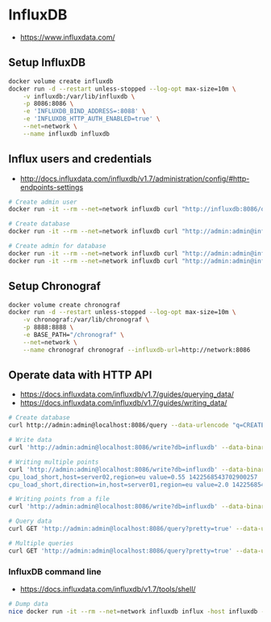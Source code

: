 # InfluxDB
* https://www.influxdata.com/

## Setup InfluxDB
```sh
docker volume create influxdb
docker run -d --restart unless-stopped --log-opt max-size=10m \
    -v influxdb:/var/lib/influxdb \
    -p 8086:8086 \
    -e 'INFLUXDB_BIND_ADDRESS=:8088' \
    -e 'INFLUXDB_HTTP_AUTH_ENABLED=true' \
    --net=network \
    --name influxdb influxdb
```

## Influx users and credentials
* http://docs.influxdata.com/influxdb/v1.7/administration/config/#http-endpoints-settings

```sh
# Create admin user
docker run -it --rm --net=network influxdb curl "http://influxdb:8086/query" --data-urlencode "q=CREATE USER admin WITH PASSWORD 'admin' WITH ALL PRIVILEGES"

# Create database
docker run -it --rm --net=network influxdb curl "http://admin:admin@influxdb:8086/query" --data-urlencode "q=CREATE DATABASE influxdb"

# Create admin for database
docker run -it --rm --net=network influxdb curl "http://admin:admin@influxdb:8086/query" --data-urlencode "q=CREATE USER localadmin WITH PASSWORD 'localadmin'"
docker run -it --rm --net=network influxdb curl "http://admin:admin@influxdb:8086/query" --data-urlencode "q=GRANT ALL ON influxdb TO localadmin"
```

## Setup Chronograf
```sh
docker volume create chronograf
docker run -d --restart unless-stopped --log-opt max-size=10m \
    -v chronograf:/var/lib/chronograf \
    -p 8888:8888 \
    -e BASE_PATH="/chronograf" \
    --net=network \
    --name chronograf chronograf --influxdb-url=http://network:8086
```

## Operate data with HTTP API
* https://docs.influxdata.com/influxdb/v1.7/guides/querying_data/
* https://docs.influxdata.com/influxdb/v1.7/guides/writing_data/

```sh
# Create database
curl http://admin:admin@localhost:8086/query --data-urlencode "q=CREATE DATABASE influxdb"

# Write data
curl 'http://admin:admin@localhost:8086/write?db=influxdb' --data-binary 'cpu_load_short,host=server01,region=eu value=0.64 1434055562000000000'

# Writing multiple points
curl 'http://admin:admin@localhost:8086/write?db=influxdb' --data-binary 'cpu_load_short,host=server02 value=0.67
cpu_load_short,host=server02,region=eu value=0.55 1422568543702900257
cpu_load_short,direction=in,host=server01,region=eu value=2.0 1422568543702900257'

# Writing points from a file
curl 'http://admin:admin@localhost:8086/write?db=influxdb' --data-binary @cpu_data.txt

# Query data
curl GET 'http://admin:admin@localhost:8086/query?pretty=true' --data-urlencode "db=influxdb" --data-urlencode "q=SELECT \"value\" FROM \"cpu_load_short\" WHERE \"region\"='eu'"

# Multiple queries
curl GET 'http://admin:admin@localhost:8086/query?pretty=true' --data-urlencode "db=influxdb" --data-urlencode "q=SELECT \"value\" FROM \"cpu_load_short\" WHERE \"region\"='eu';SELECT count(\"value\") FROM \"cpu_load_short\" WHERE \"region\"='eu'"
```

### InfluxDB command line
* https://docs.influxdata.com/influxdb/v1.7/tools/shell/

```sh
# Dump data
nice docker run -it --rm --net=network influxdb influx -host influxdb -database influxdb --username 'admin' -password 'admin' -format=csv -execute "SELECT \"value\" FROM \"cpu_load_short\" WHERE \"region\"='eu'"
```

